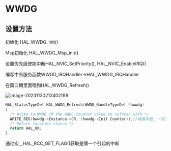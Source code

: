 # WWDG

## 设置方法

初始化 HAL_WWDG_Init()

Msp初始化 HAL_WWDG_Msp_init()

设置优先级使能中断HAL_NVIC_SetPriority(), HAL_NVIC_EnableIRQ()

编写中断服务函数WWGD_IRQHandler->HAL_WWDG_IRQHandler

在窗口期里面喂狗HAL_WWDG_Refresh()

![image-20231130212402198](https://picture-01-1316374204.cos.ap-beijing.myqcloud.com/image/202311302124270.png)

```c
HAL_StatusTypeDef HAL_WWDG_Refresh(WWDG_HandleTypeDef *hwwdg)
{
  /* Write to WWDG CR the WWDG Counter value to refresh with */
  WRITE_REG(hwwdg->Instance->CR, (hwwdg->Init.Counter));//根据手册, 一旦使能, 使能位就不会受软件影响, 所以直接写入不会影响使能位的配置
  /* Return function status */
  return HAL_OK;
}
```

通过宏\_\_HAL\_RCC\_GET\_FLAG()获取是哪一个引起的中断









































